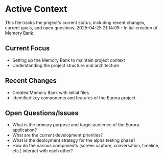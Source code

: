 # Active Context

This file tracks the project's current status, including recent changes, current goals, and open questions.
2025-04-25 21:14:09 - Initial creation of Memory Bank.

## Current Focus

* Setting up the Memory Bank to maintain project context
* Understanding the project structure and architecture

## Recent Changes

* Created Memory Bank with initial files
* Identified key components and features of the Eurora project

## Open Questions/Issues

* What is the primary purpose and target audience of the Eurora application?
* What are the current development priorities?
* What is the deployment strategy for the alpha testing phase?
* How do the various components (screen capture, conversation, timeline, etc.) interact with each other?